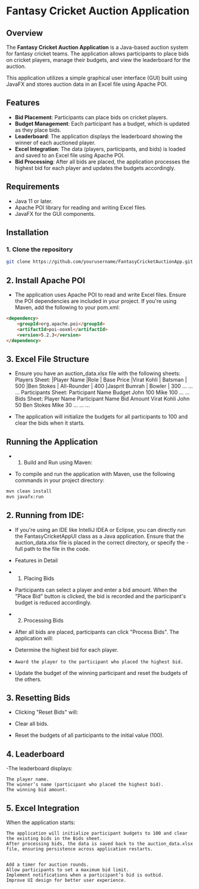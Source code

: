 # Fantasy Cricket Auction Application

## Overview
The **Fantasy Cricket Auction Application** is a Java-based auction system for fantasy cricket teams. The application allows participants to place bids on cricket players, manage their budgets, and view the leaderboard for the auction.

This application utilizes a simple graphical user interface (GUI) built using JavaFX and stores auction data in an Excel file using Apache POI.

## Features
- **Bid Placement**: Participants can place bids on cricket players.
- **Budget Management**: Each participant has a budget, which is updated as they place bids.
- **Leaderboard**: The application displays the leaderboard showing the winner of each auctioned player.
- **Excel Integration**: The data (players, participants, and bids) is loaded and saved to an Excel file using Apache POI.
- **Bid Processing**: After all bids are placed, the application processes the highest bid for each player and updates the budgets accordingly.

## Requirements
- Java 11 or later.
- Apache POI library for reading and writing Excel files.
- JavaFX for the GUI components.

## Installation

### 1. Clone the repository

```bash
git clone https://github.com/yourusername/FantasyCricketAuctionApp.git
```
## 2. Install Apache POI

- The application uses Apache POI to read and write Excel files. Ensure the POI dependencies are included in your project. If you're using Maven, add the following to your pom.xml:
```html
<dependency>
    <groupId>org.apache.poi</groupId>
    <artifactId>poi-ooxml</artifactId>
    <version>5.2.3</version>
</dependency>
```
## 3. Excel File Structure

- Ensure you have an auction_data.xlsx file with the following sheets:
  Players Sheet:
|Player Name |Role | Base Price
|Virat Kohli | Batsman | 500
|Ben Stokes | All-Rounder | 400
|Jasprit Bumrah | Bowler | 300
...	...	...
Participants Sheet:
Participant Name	Budget
John	100
Mike	100
...	...
Bids Sheet:
Player Name	Participant Name	Bid Amount
Virat Kohli	John	50
Ben Stokes	Mike	30
...	...	...

- The application will initialize the budgets for all participants to 100 and clear the bids when it starts.
## Running the Application
- 1. Build and Run using Maven:

- To compile and run the application with Maven, use the following commands in your project directory:
```bash
mvn clean install
mvn javafx:run
```
## 2. Running from IDE:

- If you're using an IDE like IntelliJ IDEA or Eclipse, you can directly run the FantasyCricketAppUI class as a Java application. Ensure that the auction_data.xlsx file is placed in the correct directory, or specify the - full path to the file in the code.
- Features in Detail
- 1. Placing Bids

- Participants can select a player and enter a bid amount. When the "Place Bid" button is clicked, the bid is recorded and the participant's budget is reduced accordingly.
- 2. Processing Bids

- After all bids are placed, participants can click "Process Bids". The application will:

-    Determine the highest bid for each player.
-     Award the player to the participant who placed the highest bid.
-    Update the budget of the winning participant and reset the budgets of the others.

## 3. Resetting Bids

- Clicking "Reset Bids" will:

-   Clear all bids.
-   Reset the budgets of all participants to the initial value (100).

## 4. Leaderboard

-The leaderboard displays:

    The player name.
    The winner’s name (participant who placed the highest bid).
    The winning bid amount.

## 5. Excel Integration

When the application starts:

    The application will initialize participant budgets to 100 and clear the existing bids in the Bids sheet.
    After processing bids, the data is saved back to the auction_data.xlsx file, ensuring persistence across application restarts.


    Add a timer for auction rounds.
    Allow participants to set a maximum bid limit.
    Implement notifications when a participant’s bid is outbid.
    Improve UI design for better user experience.

